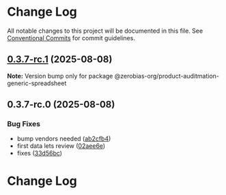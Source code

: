 # Change Log

All notable changes to this project will be documented in this file.
See [Conventional Commits](https://conventionalcommits.org) for commit guidelines.

## [0.3.7-rc.1](https://github.com/zerobias-org/product/compare/@zerobias-org/product-auditmation-generic-spreadsheet@0.3.7-rc.0...@zerobias-org/product-auditmation-generic-spreadsheet@0.3.7-rc.1) (2025-08-08)

**Note:** Version bump only for package @zerobias-org/product-auditmation-generic-spreadsheet





## 0.3.7-rc.0 (2025-08-08)


### Bug Fixes

* bump vendors needed ([ab2cfb4](https://github.com/zerobias-org/product/commit/ab2cfb4a9cf2e3008e08b068f98011fec096c932))
* first data lets review ([02aee6e](https://github.com/zerobias-org/product/commit/02aee6e8c4f11675de7c63a00f4c8254a67a4dd7))
* fixes ([33d56bc](https://github.com/zerobias-org/product/commit/33d56bcaedf3fa5e3939a33c0fb57eda53539d05))





# Change Log
